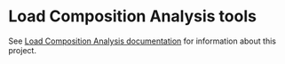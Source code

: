 # Load Composition Analysis tools

See [Load Composition Analysis documentation](http://docs.gridlabd.us/index.html?owner=slacgismo&project=load_composition_analysis) for information about this project.
